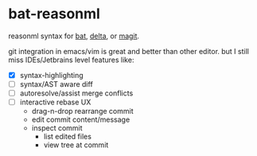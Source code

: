 # bat-reasonml

reasonml syntax for 
[bat](https://github.com/sharkdp/bat/#adding-new-syntaxes--language-definitions), 
[delta](https://github.com/dandavison/delta#configuration), or 
[magit](https://github.com/dandavison/delta#using-delta-with-magit).

git integration in emacs/vim is great and better than other editor. but I still miss IDEs/Jetbrains level features like:
- [x] syntax-highlighting
- [ ] syntax/AST aware diff
- [ ] autoresolve/assist merge conflicts
- [ ] interactive rebase UX
  - drag-n-drop rearrange commit
  - edit commit content/message
  - inspect commit
    - list edited files
    - view tree at commit
